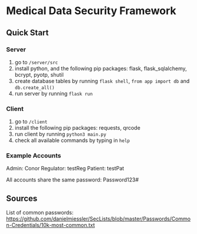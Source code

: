 # Medical Data Security Framework

## Quick Start

### Server
1. go to `/server/src`
2. install python, and the following pip packages: flask, flask_sqlalchemy, bcrypt, pyotp, shutil
3. create database tables by running `flask shell`, `from app import db` and `db.create_all()`
4. run server by running `flask run`

### Client
1. go to `/client`
2. install the following pip packages: requests, qrcode
3. run client by running `python3 main.py`
4. check all available commands by typing in `help`

### Example Accounts
Admin: Conor
Regulator: testReg
Patient: testPat

All accounts share the same password: Password123#

## Sources
List of common passwords: https://github.com/danielmiessler/SecLists/blob/master/Passwords/Common-Credentials/10k-most-common.txt
